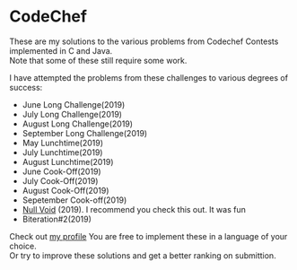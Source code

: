 # CodeChef

These are my solutions to the various problems from Codechef Contests implemented in C and Java.  
Note that some of these still require some work.

I have attempted the problems from these challenges to various degrees of success:  
* June Long Challenge(2019)
* July Long Challenge(2019)
* August Long Challenge(2019)
* September Long Challenge(2019)
* May Lunchtime(2019)
* July Lunchtime(2019)
* August Lunchtime(2019)
* June Cook-Off(2019)
* July Cook-Off(2019)
* August Cook-Off(2019)
* Sepetember Cook-off(2019)
* [Null Void](https://www.codechef.com/NUVO2019/) (2019). I recommend you check this out. It was fun
* Biteration#2(2019)

Check out [my profile](https://www.codechef.com/users/duddumahesh)
You are free to implement these in a language of your choice.  
Or try to improve these solutions and get a better ranking on submittion.
